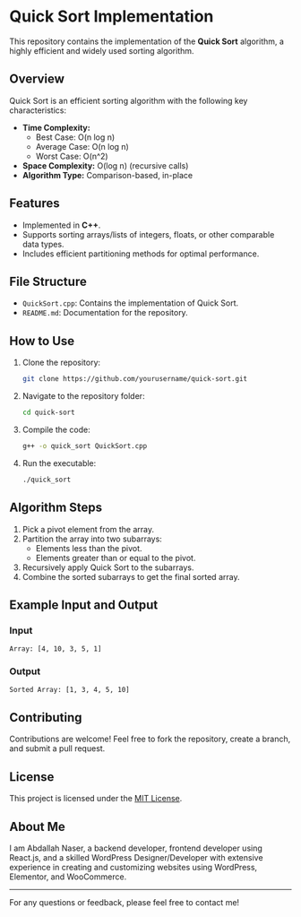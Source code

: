 # Quick Sort Implementation

This repository contains the implementation of the **Quick Sort** algorithm, a highly efficient and widely used sorting algorithm.

## Overview
Quick Sort is an efficient sorting algorithm with the following key characteristics:

- **Time Complexity:**
  - Best Case: O(n log n)
  - Average Case: O(n log n)
  - Worst Case: O(n^2)
- **Space Complexity:** O(log n) (recursive calls)
- **Algorithm Type:** Comparison-based, in-place

## Features
- Implemented in **C++**.
- Supports sorting arrays/lists of integers, floats, or other comparable data types.
- Includes efficient partitioning methods for optimal performance.

## File Structure
- `QuickSort.cpp`: Contains the implementation of Quick Sort.
- `README.md`: Documentation for the repository.

## How to Use
1. Clone the repository:
   ```bash
   git clone https://github.com/yourusername/quick-sort.git
   ```
2. Navigate to the repository folder:
   ```bash
   cd quick-sort
   ```
3. Compile the code:
   ```bash
   g++ -o quick_sort QuickSort.cpp
   ```
4. Run the executable:
   ```bash
   ./quick_sort
   ```

## Algorithm Steps
1. Pick a pivot element from the array.
2. Partition the array into two subarrays:
   - Elements less than the pivot.
   - Elements greater than or equal to the pivot.
3. Recursively apply Quick Sort to the subarrays.
4. Combine the sorted subarrays to get the final sorted array.

## Example Input and Output
### Input
```plaintext
Array: [4, 10, 3, 5, 1]
```
### Output
```plaintext
Sorted Array: [1, 3, 4, 5, 10]
```

## Contributing
Contributions are welcome! Feel free to fork the repository, create a branch, and submit a pull request.

## License
This project is licensed under the [MIT License](LICENSE).

## About Me
I am Abdallah Naser, a backend developer, frontend developer using React.js, and a skilled WordPress Designer/Developer with extensive experience in 
creating and customizing websites using WordPress, Elementor, and WooCommerce.

---

For any questions or feedback, please feel free to contact me!
